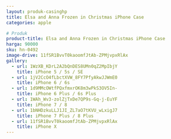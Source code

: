 ```yaml
---
layout: produk-casinghp
title: Elsa and Anna Frozen in Christmas iPhone Case
categories: apple

# Produk
product-title: Elsa and Anna Frozen in Christmas iPhone Case
harga: 90000
sku: hn-0492
image-drive: 11fSR1BvvT0kaoomfJtAb-ZPMjvpxRlAx
gallery:
  - url: 1WzXB_KDrL2A2bQnDES8UMn0qZ2MpIbjY
    title: iPhone 5 / 5s / SE
  - url: 1jV2CcO4fLbctXVW_8FY7PfyAkwJJWmE0
    title: iPhone 6 / 6s
  - url: 1d9MMcOWtfPQxfmxrOK8m3wPkS3OV5In-
    title: iPhone 6 Plus / 6s Plus
  - url: 1WAh_Wv3-zolZjTxDe7QP9s-Gq-j-EuYF
    title: iPhone 7 / 8
  - url: 1bNHDzkuLLJ1JI_ZL7aO7tKVU_wLxigJ7
    title: iPhone 7 Plus / 8 Plus
  - url: 11fSR1BvvT0kaoomfJtAb-ZPMjvpxRlAx
    title: iPhone X
---
```

